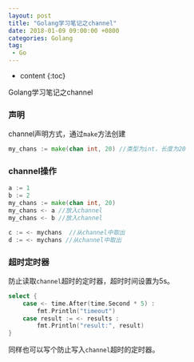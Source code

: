 ```yaml
---
layout: post
title: "Golang学习笔记之channel"
date: 2018-01-09 09:00:00 +0800 
categories: Golang
tag:
 - Go
---
```

* content
{:toc}

Golang学习笔记之channel

### 声明

channel声明方式，通过`make`方法创建

```go
my_chans := make(chan int, 20) //类型为int，长度为20
```

### channel操作

```go
a := 1
b := 2
my_chans := make(chan int, 20)
my_chans <- a //放入channel
my_chans <- b //放入channel

c := <- mychans  //从channel中取出
d := <- mychans //从channel中取出
```

<!-- more -->

### 超时定时器

防止读取`channel`超时的定时器，超时时间设置为5s。
```go
select {
	case <- time.After(time.Second * 5) :
		fmt.Println("timeout")
	case result := <- results :
		fmt.Println("result:", result)
}
```

同样也可以写个防止写入`channel`超时的定时器。
